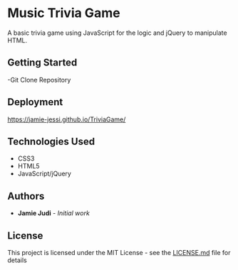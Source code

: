 # Music Trivia Game

 A basic trivia game using JavaScript for the logic and jQuery to manipulate HTML.

## Getting Started

-Git Clone Repository

## Deployment

https://jamie-jessi.github.io/TriviaGame/

## Technologies Used

* CSS3
* HTML5
* JavaScript/jQuery

## Authors

* **Jamie Judi** - *Initial work*

## License

This project is licensed under the MIT License - see the [LICENSE.md](LICENSE.md) file for details
